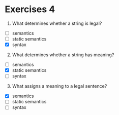 # Exercises 4

1. What determines whether a string is legal?
- [ ] semantics
- [ ] static semantics
- [x] syntax

2. What determines whether a string has meaning?
- [ ] semantics
- [x] static semantics
- [ ] syntax

3. What assigns a meaning to a legal sentence?
- [x] semantics
- [ ] static semantics
- [ ] syntax